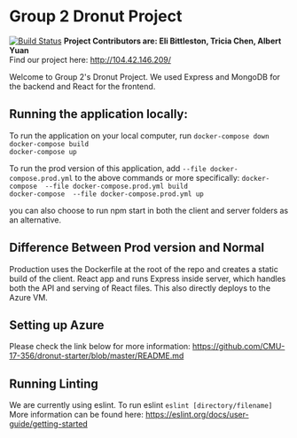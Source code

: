 # Group 2 Dronut Project # 

[![Build Status](https://travis-ci.com/CMU-17-356/dronuts-2019-group-2.png)](https://travis-ci.com/CMU-17-356/dronuts-2019-group-2)
**Project Contributors are: Eli Bittleston, Tricia Chen, Albert Yuan** <br>
Find our project here: http://104.42.146.209/ <br> 

Welcome to Group 2's Dronut Project. We used Express and MongoDB for the backend and React for the frontend.  

## Running the application locally: ##
To run the application on your local computer, run 
`docker-compose down` <br>
`docker-compose build` <br>
` docker-compose up ` <br>

To run the prod version of this application, add `--file docker-compose.prod.yml` to the above commands or more specifically:
`docker-compose  --file docker-compose.prod.yml build` <br>
`docker-compose  --file docker-compose.prod.yml up` <br>

you can also choose to run npm start in both the client and server folders as an alternative. 


## Difference Between Prod version and Normal ##
Production uses the Dockerfile at the root of the repo and creates a static build of the client. React app and runs Express inside server, which handles both the API and serving of React files. This also directly deploys to the Azure VM. 

## Setting up Azure ##
Please check the link below for more information: 
https://github.com/CMU-17-356/dronut-starter/blob/master/README.md 

## Running Linting ##
We are currently using eslint. To run eslint 
`eslint [directory/filename]`
More information can be found here: https://eslint.org/docs/user-guide/getting-started

